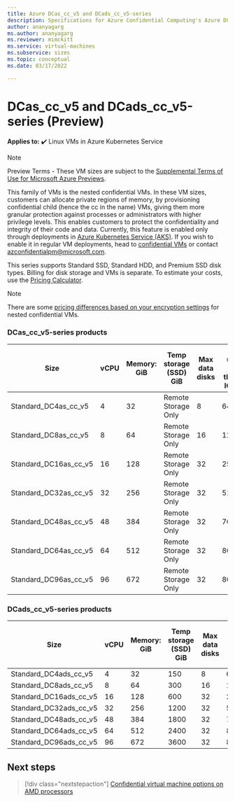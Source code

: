 ```yaml
---
title: Azure DCas_cc_v5 and DCads_cc_v5-series
description: Specifications for Azure Confidential Computing's Azure DCas_cc_v5 and DCads_cc_v5-series confidential virtual machines. 
author: ananyagarg
ms.author: ananyagarg
ms.reviewer: mimckitt
ms.service: virtual-machines
ms.subservice: sizes
ms.topic: conceptual 
ms.date: 03/17/2022

---
```


# DCas_cc_v5 and DCads_cc_v5-series (Preview)

**Applies to:** :heavy_check_mark: Linux VMs in Azure Kubernetes Service

> [!NOTE]
> Preview Terms - These VM sizes are subject to the [Supplemental Terms of Use for Microsoft Azure Previews](https://azure.microsoft.com/en-us/support/legal/preview-supplemental-terms/).


This family of VMs is the nested confidential VMs. In these VM sizes, customers can allocate private regions of memory, by provisioning confidential child (hence the cc in the name) VMs, giving them more granular protection against processes or administrators with higher privilege levels. This enables customers to protect the confidentiality and integrity of their code and data. Currently, this feature is enabled only through deployments in [Azure Kubernetes Service (AKS)](../../../articles/aks/index.yml). If you wish to enable it in regular VM deployments, head to [confidential VMs](../../../articles/confidential-computing/confidential-vm-overview.md) or contact [azconfidentialpm@microsoft.com](mailto:azconfidentialpm@microsoft.com).

This series supports Standard SSD, Standard HDD, and Premium SSD disk types. Billing for disk storage and VMs is separate. To estimate your costs, use the [Pricing Calculator](https://azure.microsoft.com/pricing/calculator/).

> [!NOTE]
> There are some [pricing differences based on your encryption settings](../../../articles/confidential-computing/confidential-vm-overview.md#encryption-pricing-differences) for nested confidential VMs.


### DCas_cc_v5-series products

| Size | vCPU | Memory: GiB | Temp storage (SSD) GiB | Max data disks | Max uncached disk throughput: IOPS/MBps | Max NICs |
|---|---|---|---|---|---|---|
| Standard_DC4as_cc_v5  | 4  | 32  | Remote Storage Only | 8  | 6400/144   | 2 |
| Standard_DC8as_cc_v5  | 8  | 64  | Remote Storage Only | 16 | 12800/200  | 4 |
| Standard_DC16as_cc_v5 | 16 | 128 | Remote Storage Only | 32 | 25600/384  | 4 |
| Standard_DC32as_cc_v5 | 32 | 256 | Remote Storage Only | 32 | 51200/768  | 8 |
| Standard_DC48as_cc_v5 | 48 | 384 | Remote Storage Only | 32 | 76800/1152 | 8 |
| Standard_DC64as_cc_v5 | 64 | 512 | Remote Storage Only | 32 | 80000/1200 | 8 |
| Standard_DC96as_cc_v5 | 96 | 672 | Remote Storage Only | 32 | 80000/1600 | 8 |


### DCads_cc_v5-series products

| Size | vCPU | Memory: GiB | Temp storage (SSD) GiB | Max data disks | Max uncached disk throughput: IOPS/MBps | Max NICs |
|---|---|---|---|---|---|---|
| Standard_DC4ads_cc_v5  | 4  | 32  | 150 | 8  | 6400/144   | 2 |
| Standard_DC8ads_cc_v5  | 8  | 64  | 300 | 16 | 12800/200  | 4 |
| Standard_DC16ads_cc_v5 | 16 | 128 | 600 | 32 | 25600/384  | 4 |
| Standard_DC32ads_cc_v5 | 32 | 256 | 1200 | 32 | 51200/768  | 8 |
| Standard_DC48ads_cc_v5 | 48 | 384 | 1800 | 32 | 76800/1152 | 8 |
| Standard_DC64ads_cc_v5 | 64 | 512 | 2400 | 32 | 80000/1200 | 8 |
| Standard_DC96ads_cc_v5 | 96 | 672 | 3600 | 32 | 80000/1600 | 8 |

## Next steps

> [!div class="nextstepaction"]
> [Confidential virtual machine options on AMD processors](../../../articles/confidential-computing/confidential-vm-overview.md)
